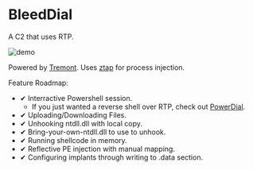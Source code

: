 # BleedDial
A C2 that uses RTP.

![demo](https://github.com/chomphuthip/bleeddial/assets/122696634/1005860a-5572-4814-8576-3ac9a24482bd)

Powered by [Tremont](https://github.com/chomphuthip/tremont). Uses [ztap](https://github.com/chomphuthip/ztap) for process injection.

Feature Roadmap:
* ✔ Interractive Powershell session.
    * If you just wanted a reverse shell over RTP, check out [PowerDial](https://github.com/chomphuthip/powerdial).
* ✔ Uploading/Downloading Files.
* ✔ Unhooking ntdll.dll with local copy.
* ✔ Bring-your-own-ntdll.dll to use to unhook.
* ✔ Running shellcode in memory.
* ✔ Reflective PE injection with manual mapping.
* ✔ Configuring implants through writing to .data section.
